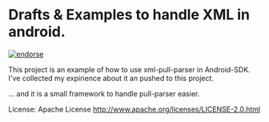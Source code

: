 Drafts & Examples to handle XML in android.
===========================================

[![endorse](https://api.coderwall.com/drdrej/endorsecount.png)](https://coderwall.com/drdrej)


This project is an example of how to use xml-pull-parser in Android-SDK.
I've collected my expirience about it an pushed to this project.

... and it is a small framework to handle pull-parser easier.


License: 
Apache License
http://www.apache.org/licenses/LICENSE-2.0.html



